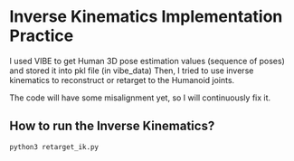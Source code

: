 # Inverse Kinematics Implementation Practice

I used VIBE to get Human 3D pose estimation values (sequence of poses) and stored it into pkl file (in vibe_data)
Then, I tried to use inverse kinematics to reconstruct or retarget to the Humanoid joints.

The code will have some misalignment yet, so I will continuously fix it.

## How to run the Inverse Kinematics?
```python
python3 retarget_ik.py
```
